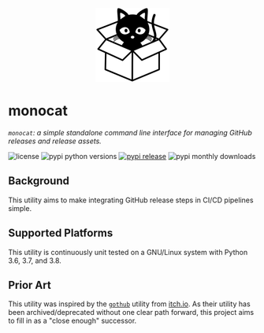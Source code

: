 <p align="center">
  <a href="https://github.com/jwilges/monocat" title="monocat">
    <img src="docs/logo-300px.png" alt="a monocat in a box" width="150px" height="150px">
  </a>
</p>

# monocat
*`monocat`: a simple standalone command line interface for managing GitHub releases and release assets.*

![license](https://img.shields.io/github/license/jwilges/monocat)
![pypi python versions](https://img.shields.io/pypi/pyversions/monocat)
[![pypi release](https://img.shields.io/pypi/v/monocat)](https://pypi.org/project/monocat)
![pypi monthly downloads](https://img.shields.io/pypi/dm/monocat)

## Background
This utility aims to make integrating GitHub release steps in CI/CD pipelines simple.

## Supported Platforms
This utility is continuously unit tested on a GNU/Linux system with Python 3.6, 3.7, and 3.8.

## Prior Art
This utility was inspired by the [`gothub`](https://github.com/itchio/gothub)
utility from [itch.io](https://github.com/itchio). As their utility has been
archived/deprecated without one clear path forward, this project aims to fill in
as a "close enough" successor.
